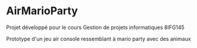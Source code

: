 # AirMarioParty

Projet développé pour le cours Gestion de projets informatiques 8IFG145

Prototype d'un jeu air console ressemblant à mario party avec des animaux
